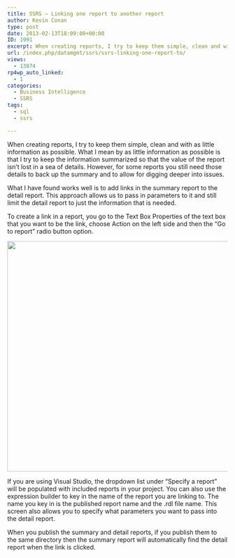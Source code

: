 ```yaml
---
title: SSRS – Linking one report to another report
author: Kevin Conan
type: post
date: 2013-02-13T18:09:00+00:00
ID: 1991
excerpt: When creating reports, I try to keep them simple, clean and with as little information as possible.
url: /index.php/datamgmt/ssrs/ssrs-linking-one-report-to/
views:
  - 13874
rp4wp_auto_linked:
  - 1
categories:
  - Business Intelligence
  - SSRS
tags:
  - sql
  - ssrs

---
```

When creating reports, I try to keep them simple, clean and with as little information as possible. What I mean by as little information as possible is that I try to keep the information summarized so that the value of the report isn’t lost in a sea of details. However, for some reports you still need those details to back up the summary and to allow for digging deeper into issues.

What I have found works well is to add links in the summary report to the detail report. This approach allows us to pass in parameters to it and still limit the detail report to just the information that is needed. 

To create a link in a report, you go to the Text Box Properties of the text box that you want to be the link, choose Action on the left side and then the “Go to report” radio button option. 

<div class="image_block">
  <a href="/wp-content/uploads/users/kconan/SSRS - action.JPG?mtime=1360785989"><img alt="" src="/wp-content/uploads/users/kconan/SSRS - action.JPG?mtime=1360785989" width="580" height="525" /></a>
</div>

If you are using Visual Studio, the dropdown list under “Specify a report” will be populated with included reports in your project. You can also use the expression builder to key in the name of the report you are linking to. The name you key in is the published report name and the .rdl file name. This screen also allows you to specify what parameters you want to pass into the detail report.

When you publish the summary and detail reports, if you publish them to the same directory then the summary report will automatically find the detail report when the link is clicked.